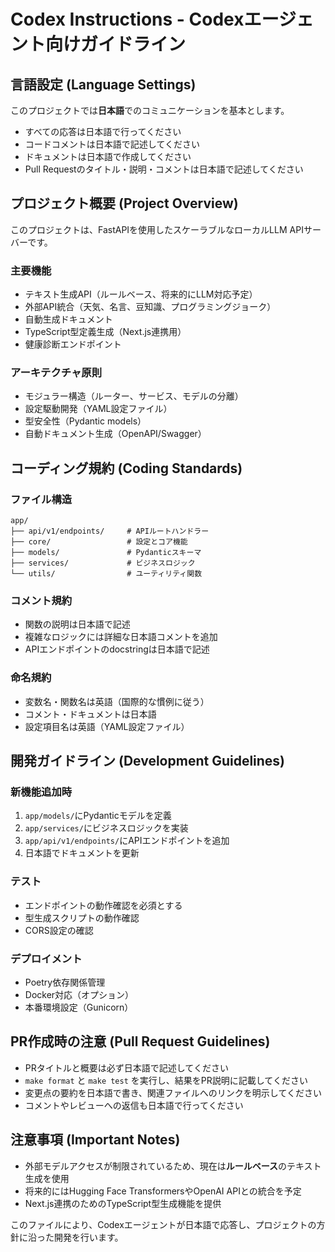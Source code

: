 # Codex Instructions - Codexエージェント向けガイドライン

## 言語設定 (Language Settings)
このプロジェクトでは**日本語**でのコミュニケーションを基本とします。

- すべての応答は日本語で行ってください
- コードコメントは日本語で記述してください
- ドキュメントは日本語で作成してください
- Pull Requestのタイトル・説明・コメントは日本語で記述してください

## プロジェクト概要 (Project Overview)
このプロジェクトは、FastAPIを使用したスケーラブルなローカルLLM APIサーバーです。

### 主要機能
- テキスト生成API（ルールベース、将来的にLLM対応予定）
- 外部API統合（天気、名言、豆知識、プログラミングジョーク）
- 自動生成ドキュメント
- TypeScript型定義生成（Next.js連携用）
- 健康診断エンドポイント

### アーキテクチャ原則
- モジュラー構造（ルーター、サービス、モデルの分離）
- 設定駆動開発（YAML設定ファイル）
- 型安全性（Pydantic models）
- 自動ドキュメント生成（OpenAPI/Swagger）

## コーディング規約 (Coding Standards)

### ファイル構造
```
app/
├── api/v1/endpoints/     # APIルートハンドラー
├── core/                 # 設定とコア機能
├── models/               # Pydanticスキーマ
├── services/             # ビジネスロジック
└── utils/                # ユーティリティ関数
```

### コメント規約
- 関数の説明は日本語で記述
- 複雑なロジックには詳細な日本語コメントを追加
- APIエンドポイントのdocstringは日本語で記述

### 命名規約
- 変数名・関数名は英語（国際的な慣例に従う）
- コメント・ドキュメントは日本語
- 設定項目名は英語（YAML設定ファイル）

## 開発ガイドライン (Development Guidelines)

### 新機能追加時
1. `app/models/`にPydanticモデルを定義
2. `app/services/`にビジネスロジックを実装
3. `app/api/v1/endpoints/`にAPIエンドポイントを追加
4. 日本語でドキュメントを更新

### テスト
- エンドポイントの動作確認を必須とする
- 型生成スクリプトの動作確認
- CORS設定の確認

### デプロイメント
- Poetry依存関係管理
- Docker対応（オプション）
- 本番環境設定（Gunicorn）

## PR作成時の注意 (Pull Request Guidelines)
- PRタイトルと概要は必ず日本語で記述してください
- `make format` と `make test` を実行し、結果をPR説明に記載してください
- 変更点の要約を日本語で書き、関連ファイルへのリンクを明示してください
- コメントやレビューへの返信も日本語で行ってください

## 注意事項 (Important Notes)
- 外部モデルアクセスが制限されているため、現在は**ルールベース**のテキスト生成を使用
- 将来的にはHugging Face TransformersやOpenAI APIとの統合を予定
- Next.js連携のためのTypeScript型生成機能を提供

このファイルにより、Codexエージェントが日本語で応答し、プロジェクトの方針に沿った開発を行います。
